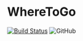 # WhereToGo
[![Build Status](https://travis-ci.org/janinjan/WhereToGo.svg?branch=master)](https://travis-ci.org/janinjan/WhereToGo)
![GitHub](https://img.shields.io/github/license/janinjan/WhereToGo)
